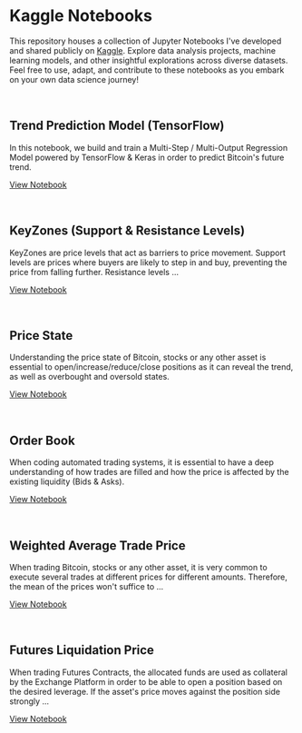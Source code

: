 # Kaggle Notebooks

This repository houses a collection of Jupyter Notebooks I've developed and shared publicly on [Kaggle](https://www.kaggle.com/). Explore data analysis projects, machine learning models, and other insightful explorations across diverse datasets. Feel free to use, adapt, and contribute to these notebooks as you embark on your own data science journey!



<br/>

## Trend Prediction Model (TensorFlow)

In this notebook, we build and train a Multi-Step / Multi-Output Regression Model powered by TensorFlow & Keras in order to predict Bitcoin's future trend.

[View Notebook](./trend-prediction-model-with-tensorflow/README.md)



<br/>

## KeyZones (Support & Resistance Levels)

KeyZones are price levels that act as barriers to price movement. Support levels are prices where buyers are likely to step in and buy, preventing the price from falling further. Resistance levels …


[View Notebook](./keyzones-support-resistance-levels/README.md)



<br/>

## Price State

Understanding the price state of Bitcoin, stocks or any other asset is essential to open/increase/reduce/close positions as it can reveal the trend, as well as overbought and oversold states.

[View Notebook](./price-state/README.md)



<br/>

## Order Book

When coding automated trading systems, it is essential to have a deep understanding  of how trades are filled and how the price is affected by the existing liquidity (Bids & Asks).

[View Notebook](./spot-orderbook/README.md)



<br/>

## Weighted Average Trade Price

When trading Bitcoin, stocks or any other asset, it is very common to execute several trades at different prices for different amounts. Therefore, the mean of the prices won't suffice to ...

[View Notebook](./weighted-average-trade-price/README.md)



<br/>

## Futures Liquidation Price

When trading Futures Contracts, the allocated funds are used as collateral by the Exchange Platform in order to be able to open a position based on the desired leverage. If the asset's price moves against the position side strongly ...

[View Notebook](./futures-liquidation-price/README.md)